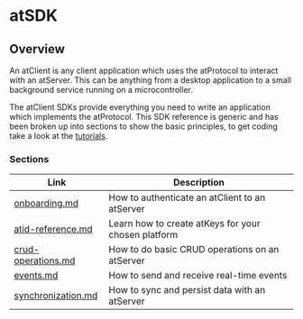 # atSDK

## Overview

An atClient is any client application which uses the atProtocol to interact with an atServer. This can be anything from a desktop application to a small background service running on a microcontroller.

The atClient SDKs provide everything you need to write an application which implements the atProtocol. This SDK reference is generic and has been broken up into sections to show the basic principles, to get coding take a look at the [tutorials](broken-reference).

### Sections

<table data-column-title-hidden data-view="cards"><thead><tr><th data-card-target data-type="content-ref">Link</th><th>Description</th></tr></thead><tbody><tr><td><a href="onboarding.md">onboarding.md</a></td><td>How to authenticate an atClient to an atServer</td></tr><tr><td><a href="atid-reference.md">atid-reference.md</a></td><td>Learn how to create atKeys for your chosen platform</td></tr><tr><td><a href="crud-operations.md">crud-operations.md</a></td><td>How to do basic CRUD operations on an atServer</td></tr><tr><td><a href="events.md">events.md</a></td><td>How to send and receive real-time events</td></tr><tr><td><a href="synchronization.md">synchronization.md</a></td><td>How to sync and persist data with an atServer</td></tr></tbody></table>
